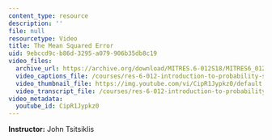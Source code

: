 ```yaml
---
content_type: resource
description: ''
file: null
resourcetype: Video
title: The Mean Squared Error
uid: 9ebccd9c-b86d-3295-a079-906b35db8c19
video_files:
  archive_url: https://archive.org/download/MITRES.6-012S18/MITRES6_012S18_L15-05_300k.mp4
  video_captions_file: /courses/res-6-012-introduction-to-probability-spring-2018/786bc1173c80538fbfd531d4d5dd234c_CipR1Jypkz0.vtt
  video_thumbnail_file: https://img.youtube.com/vi/CipR1Jypkz0/default.jpg
  video_transcript_file: /courses/res-6-012-introduction-to-probability-spring-2018/d800b7b51f6a0ca67772c24b6fda51e7_CipR1Jypkz0.pdf
video_metadata:
  youtube_id: CipR1Jypkz0
---
```


**Instructor:** John Tsitsiklis